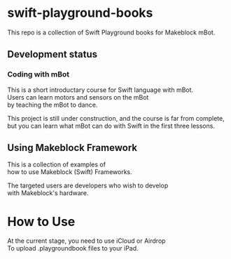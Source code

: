 # swift-playground-books

This repo is a collection of Swift Playground books for Makeblock mBot.  

## Development status

### Coding with mBot

This is a short introductary course for Swift language with mBot.  
Users can learn motors and sensors on the mBot  
by teaching the mBot to dance.

This project is still under construction, and the course is far from complete,   
but you can learn what mBot can do with Swift in the first three lessons.  

## Using Makeblock Framework

This is a collection of examples of  
how to use Makeblock (Swift) Frameworks.  

The targeted users are developers who wish to develop  
with Makeblock's hardware.


# How to Use

At the current stage, you need to use iCloud or Airdrop  
To upload .playgroundbook files to your iPad.